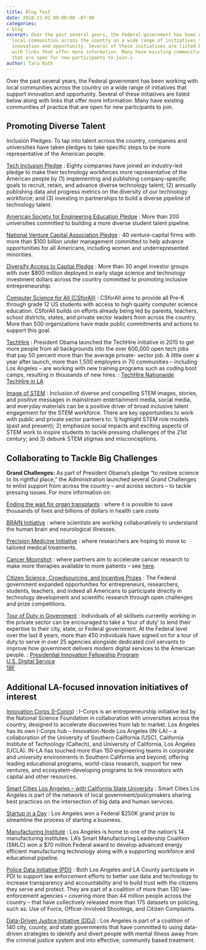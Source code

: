 ```yaml
---
title: Blog Test
date: 2018-11-01 00:00:00 -07:00
categories:
- blog
excerpt: Over the past several years, the Federal government has been working with
  local communities across the country on a wide range of initiatives that support
  innovation and opportunity. Several of these initiatives are listed below along
  with links that offer more information. Many have existing communities of practice
  that are open for new participants to join.s
author: Tara Roth
---
```


Over the past several years, the Federal government has been working with local communities across the country on a wide range of initiatives that support innovation and opportunity. Several of these initiatives are listed below along with links that offer more information. Many have existing communities of practice that are open for new participants to join.  

## Promoting Diverse Talent

Inclusion Pledges: To tap into talent across the country, companies and universities have taken pledges to take specific steps to be more representative of the American people.    

[Tech Inclusion Pledge](http://www.tech-inclusion.org)
: Eighty companies have joined an industry-led pledge to make their technology workforces more representative of the American people by (1) implementing and publishing company-specific goals to recruit, retain, and advance diverse technology talent; (2) annually publishing data and progress metrics on the diversity of our technology workforce; and (3) investing in partnerships to build a diverse pipeline of technology talent.

[American Society for Engineering Education Pledge](https://obamawhitehouse.archives.gov/sites/default/files/microsites/ostp/EDC_DiversityInitiativeLetter_Nov2016.PDF)
: More than 200 universities committed to building a more diverse student talent pipeline.

[National Venture Capital Association Pledge](https://obamawhitehouse.archives.gov/sites/default/files/microsites/ostp/nvca_white_house_demo_day_letter_0.pdf)
: 40 venture-capital firms with more than $100 billion under management committed to help advance opportunities for all Americans, including women and underrepresented minorities.

[Diversify Access to Capital Pledge](https://obamawhitehouse.archives.gov/sites/default/files/microsites/ostp/diversifycapitalpledge_Nov2016.pdf)
: More than 30 angel investor groups with over $800 million deployed in early stage science and technology investment dollars across the country committed to promoting inclusive entrepreneurship. 

[Computer Science for All (CSforAll)](https://www.whitehouse.gov/blog/2016/01/30/computer-science-all)
: CSforAll aims to provide all Pre-K through grade 12 US students with access to high quality computer science education. CSforAll builds on efforts already being led by parents, teachers, school districts, states, and private sector leaders from across the country. More than 500 organizations have made public commitments and actions to support this goal.

[TechHire](https://www.whitehouse.gov/issues/technology/techhire)
: President Obama launched the TechHire initiative in 2015 to get more people from all backgrounds into the over 600,000 open tech jobs that pay 50 percent more than the average private- sector job. A little over a year after launch, more than 1,500 employers in 70 communities – including Los Angeles – are working with new training programs such as coding boot camps, resulting in thousands of new hires.
: [TechHire Nationwide](https://www.whitehouse.gov/issues/technology/techhire)<br />[TechHire in LA](https://techhire.org/community/los-angeles/)

[Image of STEM](https://obamawhitehouse.archives.gov/sites/default/files/microsites/ostp/imageofstemdepictiondoc_02102016_clean.pdf)
: Inclusion of diverse and compelling STEM images, stories, and positive messages in mainstream entertainment media, social media, and everyday materials can be a positive driver of broad inclusive talent engagement for the STEM workforce. There are key opportunities to work with public and private sector partners to: 1) highlight STEM role models (past and present); 2) emphasize social impacts and exciting aspects of STEM work to inspire students to tackle pressing challenges of the 21st century; and 3) debunk STEM stigmas and misconceptions.

## Collaborating to Tackle Big Challenges

**Grand Challenges:** As part of President Obama’s pledge <q>to restore science to its rightful place,</q> the Administration launched several Grand Challenges to enlist support from across the country – and across sectors – to tackle pressing issues. For more information on:  

[Ending the wait for organ transplants](https://obamawhitehouse.archives.gov/blog/2016/12/21/reducing-organ-waiting-list-key-actions-and-opportunities-future)
: where it is possible to save thousands of lives and billions of dollars in health care costs

[BRAIN Initiative](https://www.braininitiative.nih.gov)
: where scientists are working collaboratively to understand the human brain and neurological illnesses.

[Precision Medicine Initiative](https://ghr.nlm.nih.gov/primer/precisionmedicine/initiative)
: where researchers are hoping to move to tailored medical treatments.

[Cancer Moonshot](https://www.cancer.gov/research/key-initiatives/moonshot-cancer-initiative)
: where partners aim to accelerate cancer research to make more therapies available to more patients – see [here]().

[Citizen Science, Crowdsourcing, and Incentive Prizes](https://www.challenge.gov)
: The Federal government expanded opportunities for entrepreneurs, researchers, students, teachers, and indeed all Americans to participate directly in technology development and scientific research through open challenges and prize competitions. 

[Tour of Duty in Government](https://presidentialinnovationfellows.gov)
: Individuals of all skillsets currently working in the private sector can be encouraged to take a ‘tour of duty’ to lend their expertise to their city, state, or Federal government. At the Federal level over the last 8 years, more than 450 individuals have signed on for a tour of duty to serve in over 25 agencies alongside dedicated civil servants to improve how government delivers modern digital services to the American people.
: [Presidential Innovation Fellowship Program](https://presidentialinnovationfellows.gov)<br />[U.S. Digital Service](https://www.usds.gov)<br />[18F](https://18f.gsa.gov) 

## Additional LA-focused innovation initiatives of interest

[Innovation Corps (I-Corps)](http://lanode.org/about/)
: I-Corps is an entrepreneurship initiative led by the National Science Foundation in collaboration with universities across the country, designed to accelerate discoveries from lab to market. Los Angeles has its own I-Corps hub – Innovation-Node Los Angeles (IN-LA) – a collaboration of the University of Southern California (USC), California Institute of Technology (Caltech), and University of California, Los Angeles (UCLA). IN-LA has touched more than 150 engineering teams in corporate and university environments in Southern California and beyond, offering leading educational programs, world-class research, support for new ventures, and ecosystem-developing programs to link innovators with capital and other resources.

[Smart Cities Los Angeles – with California State University](https://obamawhitehouse.archives.gov/the-press-office/2016/09/26/fact-sheet-announcing-over-80-million-new-federal-investment-and)
: Smart Cities Los Angeles is part of the network of local government/policymakers sharing best practices on the intersection of big data and human services.

[Startup in a Day](http://www.prnewswire.com/news-releases/sba-six-cities-launch-their-startup-in-a-day-solutions-300328072.html)
: Los Angeles won a Federal $250K grand prize to streamline the process of starting a business.

[Manufacturing Institute](https://smartmanufacturingcoalition.org)
: Los Angeles is home to one of the nation’s 14 manufacturing institutes. LA’s Smart Manufacturing Leadership Coalition (SMLC) won a $70 million Federal award to develop advanced energy efficient manufacturing technology along with a supporting workforce and educational pipeline.

[Police Data Initiative (PDI)](https://publicsafetydataportal.org/participating-agencies)
: Both Los Angeles and LA County participate in PDI to support law enforcement efforts to better use data and technology to increase transparency and accountability and to build trust with the citizens they serve and protect. They are part of a coalition of more than 130 law-enforcement agencies – covering more than 44 million people across the country – that have collectively released more than 175 datasets on policing, such as: Use of Force, Officer-Involved Shootings, and Citizen Complaints.

[Data-Driven Justice Initiative (DDJ)](http://www.naco.org/resources/programs-and-services/data-driven-justice)
: Los Angeles is part of a coalition of 140 city, county, and state governments that have committed to using data- driven strategies to identify and divert people with mental illness away from the criminal justice system and into effective, community based treatment.
